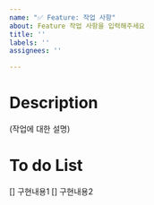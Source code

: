```yaml
---
name: "✅ Feature: 작업 사항"
about: Feature 작업 사항을 입력해주세요
title: ''
labels: ''
assignees: ''

---
```


# Description
(작업에 대한 설명)

# To do List
[] 구현내용1
[] 구현내용2
